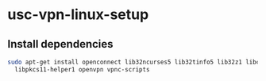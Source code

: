 # usc-vpn-linux-setup

## Install dependencies

```bash
sudo apt-get install openconnect lib32ncurses5 lib32tinfo5 lib32z1 libc6-i386\
  libpkcs11-helper1 openvpn vpnc-scripts
```
